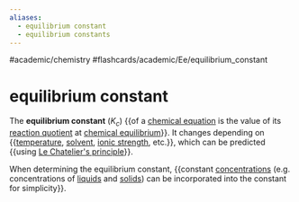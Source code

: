 ```yaml
---
aliases:
  - equilibrium constant
  - equilibrium constants
---
```


#academic/chemistry #flashcards/academic/Ee/equilibrium_constant

# equilibrium constant

The __equilibrium constant__ ($K_c$) {{of a [chemical equation](chemical%20equation.md) is the value of its [reaction quotient](reaction%20quotient.md) at [chemical equilibrium](chemical%20equilibrium.md)}}. It changes depending on {{[temperature](temperature.md), [solvent](solvent.md), [ionic strength](ionic%20strength.md), etc.}}, which can be predicted {{using [Le Chatelier's principle](Le%20Chatelier's%20principle.md)}}. <!--SR:!2023-06-12,48,290!2023-06-08,32,274!2023-06-12,45,296-->

When determining the equilibrium constant, {{constant [concentrations](concentration.md) (e.g. concentrations of [liquids](liquid.md) and [solids](solid.md)) can be incorporated into the constant for simplicity}}. <!--SR:!2023-07-24,71,270-->
